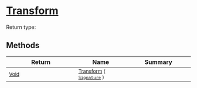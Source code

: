 # [Transform](./ImageGenerator-100663677.md)


Return type:
## Methods

| Return | Name | Summary | 
| --- | --- | --- | 
| <sub>[Void](https://docs.microsoft.com/en-us/dotnet/api/System.Void)</sub><img width=200/>| <sub>[Transform](./ImageGenerator-100663677.md) ( [`Signature`](./../../Signature.md) )</sub>| <sub></sub><img width=200/>| <br>


